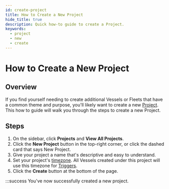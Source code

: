 ```yaml
---
id: create-project
title: How to Create a New Project
hide_title: true
description: Quick how-to guide to create a Project.
keywords:
  - project
  - new
  - create
---
```


# How to Create a New Project

## Overview

If you find yourself needing to create additional Vessels or Fleets that have a common theme and purpose, you'll likely want to create a new [Project](../../reference/projects.md). This how to guide will walk you through the steps to create a new Project.

## Steps

1. On the sidebar, click **Projects** and **View All Projects**.
2. Click the **New Project** button in the top-right corner, or click the dashed card that says New Project.
3. Give your project a name that's descriptive and easy to understand.
4. Set your project's [timezone](../../reference/other-functions/timestamps-and-timezones.md). All Vessels created under this project will use this timezone for [Triggers](../../reference/triggers/README.md).
5. Click the **Create** button at the bottom of the page.

:::success
You've now successfully created a new project.
